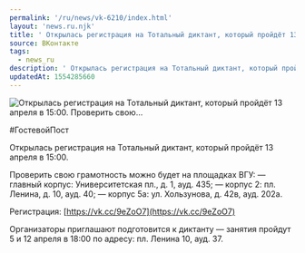 ```yaml
---
permalink: '/ru/news/vk-6210/index.html'
layout: 'news.ru.njk'
title: ' Открылась регистрация на Тотальный диктант, который пройдёт 13 апреля в 15:00.  Проверить свою…'
source: ВКонтакте
tags:
  - news_ru
description: ' Открылась регистрация на Тотальный диктант, который пройдёт 13 апреля в 15:00.  Проверить свою…'
updatedAt: 1554285660
---
```

![ Открылась регистрация на Тотальный диктант, который пройдёт 13 апреля в 15:00.  Проверить свою…](https://sun9-64.userapi.com/impf/c846217/v846217722/1d9dc5/nzFW3d1ajvY.jpg?size=1280x854&quality=96&proxy=1&sign=3b8fc9519a7b5e34a2e473cb8ca2b844&c_uniq_tag=F1jtwDyERCywCQBJ4Td1rxGuJCcj_T9PMjoxlZHB59M&type=album)

#ГостевойПост

Открылась регистрация на Тотальный диктант, который пройдёт 13 апреля в 15:00.

Проверить свою грамотность можно будет на площадках ВГУ:
— главный корпус: Университетская пл., д. 1, ауд. 435;
— корпус 2: пл. Ленина, д. 10, ауд. 40;
— корпус 5а: ул. Хользунова, д. 42в, ауд. 202а.

Регистрация: [https://vk.cc/9eZoO7](https://vk.cc/9eZoO7)

Организаторы приглашают подготовится к диктанту — занятия пройдут 5 и 12 апреля в 18:00 по адресу: пл. Ленина 10, ауд. 37.
